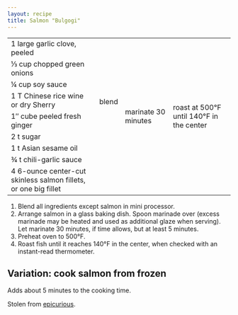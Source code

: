 ```yaml
---
layout: recipe
title: Salmon "Bulgogi"
---
```

<table>
<tr>
  <td>1 large garlic clove, peeled</td>
  <td rowspan="8">blend</td>
  <td rowspan="9">marinate 30 minutes</td>
  <td rowspan="9">roast at 500&deg;F until 140&deg;F in the center</td>
</tr>
<tr>
  <td>&frac13; cup chopped green onions</td>
</tr>
<tr>
  <td>&frac14; cup soy sauce</td>
</tr>
<tr>
  <td>1 T Chinese rice wine or dry Sherry</td>
</tr>
<tr>
  <td>1&Prime; cube peeled fresh ginger</td>
</tr>
<tr>
  <td>2 t sugar</td>
</tr>
<tr>
  <td>1 t Asian sesame oil</td>
</tr>
<tr>
  <td>&frac34; t chili-garlic sauce</td>
</tr>
<tr>
  <td>4 6-ounce center-cut skinless salmon fillets, or one big fillet</td>
  <td class="righthide">&nbsp;</td>
</tr>
</table>

1. Blend all ingredients except salmon in mini processor.
2. Arrange salmon in a glass baking dish. Spoon marinade over (excess marinade may be heated and used as additional glaze when serving). Let marinate 30 minutes, if time allows, but at least 5 minutes. 
3. Preheat oven to 500&deg;F.
4. Roast fish until it reaches 140&deg;F in the center, when checked with an instant-read thermometer.

<div class="variation">
<h2>Variation: cook salmon from frozen</h2>
<p>Adds about 5 minutes to the cooking time.</p>
</div>

<p class="confession">Stolen from <a href="https://www.epicurious.com/recipes/food/views/salmon-bulgogi-with-bok-choy-and-mushrooms-242481">epicurious</a>.</p>
